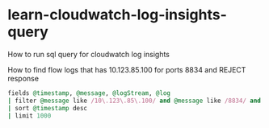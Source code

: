 # learn-cloudwatch-log-insights-query
How to run sql query for cloudwatch log insights

How to find flow logs that has 10.123.85.100 for ports 8834 and REJECT response
```ruby
fields @timestamp, @message, @logStream, @log
| filter @message like /10\.123\.85\.100/ and @message like /8834/ and @message like /REJECT/
| sort @timestamp desc
| limit 1000
```
